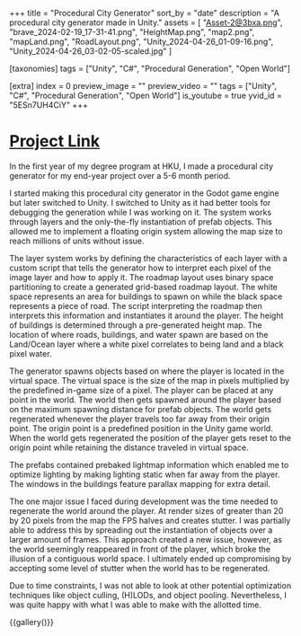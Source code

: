 +++
title = "Procedural City Generator"
sort_by = "date"
description = "A procedural city generator made in Unity."
assets = [
    "Asset-2@3bxa.png",
    "brave_2024-02-19_17-31-41.png",
    "HeightMap.png",
    "map2.png",
    "mapLand.png",
    "RoadLayout.png",
    "Unity_2024-04-26_01-09-16.png",
    "Unity_2024-04-26_03-02-05-scaled.jpg"
]

[taxonomies]
tags = ["Unity", "C#", "Procedural Generation", "Open World"]


[extra]
index = 0
preview_image = ""
preview_video = ""
tags = ["Unity", "C#", "Procedural Generation", "Open World"]
is_youtube = true
yvid_id = "5ESn7UH4CiY"
+++
# [Project Link](https://git.hku.nl/joelle.ubink/vygr-unity)

In the first year of my degree program at HKU, I made a procedural city generator for my end-year project over a 5-6 month period.

I started making this procedural city generator in the Godot game engine but later switched to Unity. I switched to Unity as it had better tools for debugging the generation while I was working on it. The system works through layers and the only-the-fly instantiation of prefab objects. This allowed me to implement a floating origin system allowing the map size to reach millions of units without issue.

The layer system works by defining the characteristics of each layer with a custom script that tells the generator how to interpret each pixel of the image layer and how to apply it. The roadmap layout uses binary space partitioning to create a generated grid-based roadmap layout. The white space represents an area for buildings to spawn on while the black space represents a piece of road. The script interpreting the roadmap then interprets this information and instantiates it around the player. The height of buildings is determined through a pre-generated height map. The location of where roads, buildings, and water spawn are based on the Land/Ocean layer where a white pixel correlates to being land and a black pixel water.

The generator spawns objects based on where the player is located in the virtual space. The virtual space is the size of the map in pixels multiplied by the predefined in-game size of a pixel. The player can be placed at any point in the world. The world then gets spawned around the player based on the maximum spawning distance for prefab objects. The world gets regenerated whenever the player travels too far away from their origin point. The origin point is a predefined position in the Unity game world. When the world gets regenerated the position of the player gets reset to the origin point while retaining the distance traveled in virtual space.

The prefabs contained prebaked lightmap information which enabled me to optimize lighting by making lighting static when far away from the player. The windows in the buildings feature parallax mapping for extra detail.

The one major issue I faced during development was the time needed to regenerate the world around the player. At render sizes of greater than 20 by 20 pixels from the map the FPS halves and creates stutter. I was partially able to address this by spreading out the instantiation of objects over a larger amount of frames. This approach created a new issue, however, as the world seemingly reappeared in front of the player, which broke the illusion of a contiguous world space. I ultimately ended up compromising by accepting some level of stutter when the world has to be regenerated.

Due to time constraints, I was not able to look at other potential optimization techniques like object culling, (H)LODs, and object pooling. Nevertheless, I was quite happy with what I was able to make with the allotted time.

{{gallery()}}